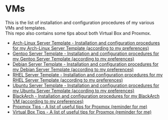 # VMs

This is the list of installation and configuration procedures of my various VMs and templates.   
This repo also contains some tips about both Virtual Box and Proxmox.   

* [Arch-Linux Server Template - Installation and configuration procedures for my Arch-Linux Server Template (according to my preferences)](https://github.com/Antiz96/Server-Configuration/blob/main/VMs/Arch-Linux_Server_Template.md)
* [Gentoo Server Template - Installation and configuration procedures for my Gentoo Server Template (according to my preferences)](https://github.com/Antiz96/Server-Configuration/blob/main/VMs/Gentoo_Server_Template.md)
* [Debian Server Template - Installation and configuration procedures for my Debian Server Template (according to my preferences)](https://github.com/Antiz96/Server-Configuration/blob/main/VMs/Debian_Server_Template.md)
* [RHEL Server Template - Installation and configuration procedures for my RHEL Server Template (according to my preferences)](https://github.com/Antiz96/Server-Configuration/blob/main/VMs/RHEL_Server_Template.md)
* [Ubuntu Server Template - Installation and configuration procedures for my Ubuntu Server Template (according to my preferences)](https://github.com/Antiz96/Server-Configuration/blob/main/VMs/Ubuntu_Server_Template.md)
* [BlackArch - Installation and configuration procedures for my BlackArch VM (according to my preferences)](https://github.com/Antiz96/Server-Configuration/blob/main/VMs/BlackArch.md)
* [Proxmox Tips - A list of useful tips for Proxmox (reminder for me)](https://github.com/Antiz96/Server-Configuration/blob/main/VMs/Proxmox_Tips.md)
* [Virtual Box Tips - A list of useful tips for Proxmox (reminder for me)](https://github.com/Antiz96/Server-Configuration/blob/main/VMs/Virtual-Box_Tips.md)
